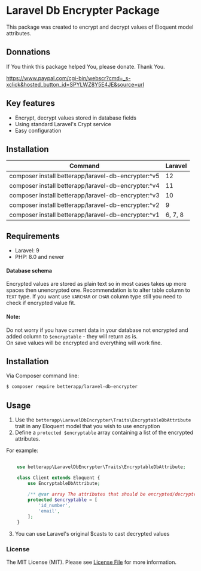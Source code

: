 # Laravel Db Encrypter Package

This package was created to encrypt and decrypt values of Eloquent model attributes.

## Donnations
If You think this package helped You, please donate. Thank You.

https://www.paypal.com/cgi-bin/webscr?cmd=_s-xclick&hosted_button_id=SPYLWZ8Y5E4JE&source=url

## Key features

* Encrypt, decrypt values stored in database fields
* Using standard Laravel's Crypt service
* Easy configuration

## Installation

| Command                                             | Laravel |
|-----------------------------------------------------|---------|
| composer install betterapp/laravel-db-encrypter:^v5 | 12     |
| composer install betterapp/laravel-db-encrypter:^v4 | 11     |
| composer install betterapp/laravel-db-encrypter:^v3 | 10     |
| composer install betterapp/laravel-db-encrypter:^v2 | 9      |
| composer install betterapp/laravel-db-encrypter:^v1 | 6, 7, 8 |


## Requirements

* Laravel: 9
* PHP: 8.0 and newer

#### Database schema

Encrypted values are stored as plain text so in most cases takes up more spaces then unencrypted one.
Recommendation is to alter table column to `TEXT` type.
If you want use `VARCHAR` or `CHAR` column type still you need to check if encrypted value fit.

#### Note:
Do not worry if you have current data in your database not encrypted and added column to `$encryptable`  - they will return as is.    
On save values will be encrypted and everything will work fine.

## Installation

Via Composer command line:

```bash
$ composer require betterapp/laravel-db-encrypter
```

## Usage

1. Use the `betterapp\LaravelDbEncrypter\Traits\EncryptableDbAttribute` trait in any Eloquent model that you wish to use encryption
2. Define a `protected $encryptable` array containing a list of the encrypted attributes.

For example:

```php
    
    use betterapp\LaravelDbEncrypter\Traits\EncryptableDbAttribute;

    class Client extends Eloquent {
        use EncryptableDbAttribute;
       
        /** @var array The attributes that should be encrypted/decrypted */
        protected $encryptable = [
            'id_number', 
            'email',
        ];
    }
```

3. You can use Laravel's original $casts to cast decrypted values

### License
The MIT License (MIT). Please see [License File](LICENSE.md) for more information.
